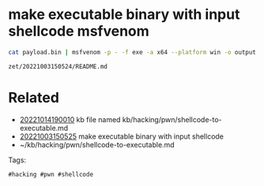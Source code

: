 # make executable binary with input shellcode msfvenom
```bash
cat payload.bin | msfvenom -p - -f exe -a x64 --platform win -o output.exe
```

` zet/20221003150524/README.md `

# Related

- [20221014190010](/zet/20221014190010/README.md) kb file named kb/hacking/pwn/shellcode-to-executable.md
- [20221003150525](/zet/20221003150525/README.md) make executable binary with input shellcode
- ~/kb/hacking/pwn/shellcode-to-executable.md

Tags:

    #hacking #pwn #shellcode 
